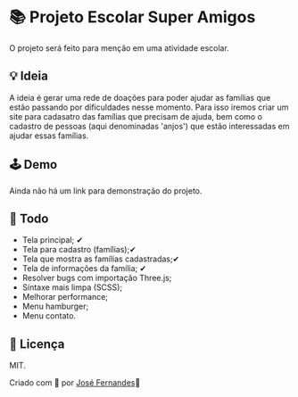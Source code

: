# 📚 Projeto Escolar Super Amigos

O projeto será feito para menção em uma atividade escolar.

## 💡 Ideia

A ideia é gerar uma rede de doações para poder ajudar as famílias que estão passando por dificuldades nesse momento. Para isso iremos criar um site para cadasatro das famílias que precisam de ajuda, bem como o cadastro de pessoas (aqui denominadas 'anjos') que estão interessadas em ajudar essas famílias.

## 🕹 Demo

Ainda não há um link para demonstração do projeto.

## 📝 Todo

* Tela principal; ✔
* Tela para cadastro (famílias);✔
* Tela que mostra as famílias cadastradas;✔
* Tela de informações da família; ✔
* Resolver bugs com importação Three.js;
* Síntaxe mais limpa (SCSS);
* Melhorar performance;
* Menu hamburger;
* Menu contato.

## 📜 Licença
MIT.

Criado com 💜 por [José Fernandes](https://linkedin.com/in/jose-vitor)🚀
